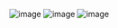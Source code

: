 ![image](https://github.com/user-attachments/assets/bf677c9e-4f58-404f-a2f2-3605d3433b92)
![image](https://github.com/user-attachments/assets/08b88bc5-166f-4918-9ee7-d3a58f372e4c)
![image](https://github.com/user-attachments/assets/7ffb8b27-42ac-4df9-ad3a-fda4eaed8fba)
